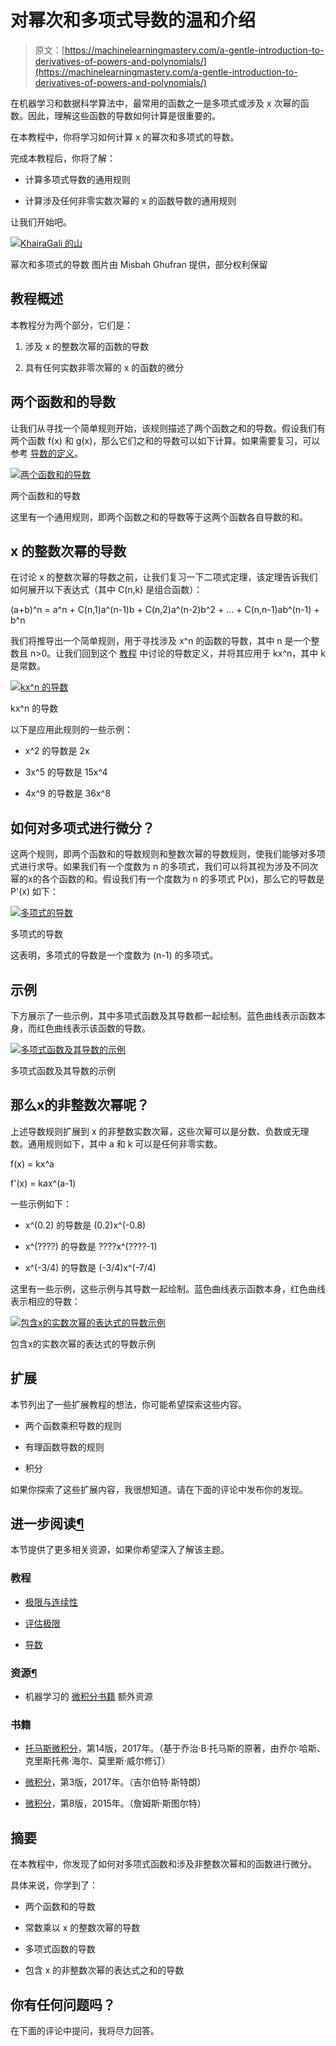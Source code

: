 # 对幂次和多项式导数的温和介绍

> 原文：[https://machinelearningmastery.com/a-gentle-introduction-to-derivatives-of-powers-and-polynomials/](https://machinelearningmastery.com/a-gentle-introduction-to-derivatives-of-powers-and-polynomials/)

在机器学习和数据科学算法中，最常用的函数之一是多项式或涉及 x 次幂的函数。因此，理解这些函数的导数如何计算是很重要的。

在本教程中，你将学习如何计算 x 的幂次和多项式的导数。

完成本教程后，你将了解：

+   计算多项式导数的通用规则

+   计算涉及任何非零实数次幂的 x 的函数导数的通用规则

让我们开始吧。

[![KhairaGali 的山](../Images/b1f6fccbcc1b16a03bd1233d9452855a.png)](https://machinelearningmastery.com/wp-content/uploads/2021/06/murree-e1623865846111.jpg)

幂次和多项式的导数 图片由 Misbah Ghufran 提供，部分权利保留

## 教程概述

本教程分为两个部分，它们是：

1.  涉及 x 的整数次幂的函数的导数

1.  具有任何实数非零次幂的 x 的函数的微分

## 两个函数和的导数

让我们从寻找一个简单规则开始，该规则描述了两个函数之和的导数。假设我们有两个函数 f(x) 和 g(x)，那么它们之和的导数可以如下计算。如果需要复习，可以参考 [导数的定义](https://machinelearningmastery.com/a-gentle-introduction-to-function-derivatives)。

[![两个函数和的导数](../Images/6b47975f793ad93cb64f056cd5b8fe25.png)](https://machinelearningmastery.com/wp-content/uploads/2021/06/sumtwofunctions.png)

两个函数和的导数

这里有一个通用规则，即两个函数之和的导数等于这两个函数各自导数的和。

## x 的整数次幂的导数

在讨论 x 的整数次幂的导数之前，让我们复习一下二项式定理，该定理告诉我们如何展开以下表达式（其中 C(n,k) 是组合函数）：

(a+b)^n = a^n + C(n,1)a^(n-1)b + C(n,2)a^(n-2)b^2 + … + C(n,n-1)ab^(n-1) + b^n

我们将推导出一个简单规则，用于寻找涉及 x^n 的函数的导数，其中 n 是一个整数且 n>0。让我们回到这个 [教程](https://machinelearningmastery.com/a-gentle-introduction-to-function-derivatives) 中讨论的导数定义，并将其应用于 kx^n，其中 k 是常数。

[![kx^n 的导数](../Images/7f639af4557934314ce101b6c7d7dba4.png)](https://machinelearningmastery.com/wp-content/uploads/2021/06/powerderiv.png)

kx^n 的导数

以下是应用此规则的一些示例：

+   x^2 的导数是 2x

+   3x^5 的导数是 15x^4

+   4x^9 的导数是 36x^8

## 如何对多项式进行微分？

这两个规则，即两个函数和的导数规则和整数次幂的导数规则，使我们能够对多项式进行求导。如果我们有一个度数为 n 的多项式，我们可以将其视为涉及不同次幂的x的各个函数的和。假设我们有一个度数为 n 的多项式 P(x)，那么它的导数是 P'(x) 如下：

[![多项式的导数](../Images/98706a36560c1ab75b842177de78ebfa.png)](https://machinelearningmastery.com/wp-content/uploads/2021/06/poly-1.png)

多项式的导数

这表明，多项式的导数是一个度数为 (n-1) 的多项式。

## 示例

下方展示了一些示例，其中多项式函数及其导数都一起绘制。蓝色曲线表示函数本身，而红色曲线表示该函数的导数。

[![多项式函数及其导数的示例](../Images/f15632d918fa14ad03087d37b7bc8aad.png)](https://machinelearningmastery.com/wp-content/uploads/2021/06/polyDeriv.png)

多项式函数及其导数的示例

## 那么x的非整数次幂呢？

上述导数规则扩展到 x 的非整数实数次幂，这些次幂可以是分数、负数或无理数。通用规则如下，其中 a 和 k 可以是任何非零实数。

f(x) = kx^a

f'(x) = kax^(a-1)

一些示例如下：

+   x^(0.2) 的导数是 (0.2)x^(-0.8)

+   x^(????) 的导数是 ????x^(????-1)

+   x^(-3/4) 的导数是 (-3/4)x^(-7/4)

这里有一些示例，这些示例与其导数一起绘制。蓝色曲线表示函数本身，红色曲线表示相应的导数：

[![包含x的实数次幂的表达式的导数示例](../Images/844183cf1d9d15286f52f81ae1108afe.png)](https://machinelearningmastery.com/wp-content/uploads/2021/06/nonlinDeriv.png)

包含x的实数次幂的表达式的导数示例

## 扩展

本节列出了一些扩展教程的想法，你可能希望探索这些内容。

+   两个函数乘积导数的规则

+   有理函数导数的规则

+   积分

如果你探索了这些扩展内容，我很想知道。请在下面的评论中发布你的发现。

## 进一步阅读[¶](http://localhost:8888/notebooks/work/upwork/MLM/derivative/Untitled.ipynb?kernel_name=python3#Further-Reading)

本节提供了更多相关资源，如果你希望深入了解该主题。

### 教程

+   [极限与连续性](https://machinelearningmastery.com/a-gentle-introduction-to-limits-and-continuity)

+   [评估极限](https://machinelearningmastery.com/a-gentle-introduction-to-evaluating-limits)

+   [导数](https://machinelearningmastery.com/a-gentle-introduction-to-function-derivatives)

### 资源[¶](http://localhost:8888/notebooks/work/upwork/MLM/derivative/Untitled.ipynb?kernel_name=python3#Resources)

+   机器学习的 [微积分书籍](https://machinelearningmastery.com/calculus-books-for-machine-learning/) 额外资源

### 书籍

+   [托马斯微积分](https://amzn.to/35Yeolv)，第14版，2017年。（基于乔治·B·托马斯的原著，由乔尔·哈斯、克里斯托弗·海尔、莫里斯·威尔修订）

+   [微积分](https://www.amazon.com/Calculus-3rd-Gilbert-Strang/dp/0980232759/ref=as_li_ss_tl?dchild=1&keywords=Gilbert+Strang+calculus&qid=1606171602&s=books&sr=1-1&linkCode=sl1&tag=inspiredalgor-20&linkId=423b93db012f7cc6bb92cb7494a3095f&language=en_US)，第3版，2017年。（吉尔伯特·斯特朗）

+   [微积分](https://amzn.to/3kS9I52)，第8版，2015年。（詹姆斯·斯图尔特）

## 摘要

在本教程中，你发现了如何对多项式函数和涉及非整数次幂和的函数进行微分。

具体来说，你学到了：

+   两个函数和的导数

+   常数乘以 x 的整数次幂的导数

+   多项式函数的导数

+   包含 x 的非整数次幂的表达式之和的导数

## 你有任何问题吗？

在下面的评论中提问，我将尽力回答。
